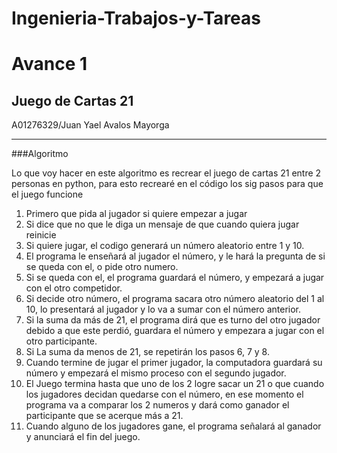 # Ingenieria-Trabajos-y-Tareas

Avance 1
=============
Juego de Cartas 21
-------------
A01276329/Juan Yael Avalos Mayorga

----------------------
###Algoritmo

Lo que voy hacer en este algoritmo es recrear el juego de cartas 21 entre 2 personas en python, para esto recrearé en el código los sig pasos para que el juego funcione

1. Primero que pida al jugador si quiere empezar a jugar
2. Si dice que no que le diga un mensaje de que cuando quiera jugar reinicie
3. Si quiere jugar, el codigo generará un número aleatorio entre 1 y  10.
4. El programa le enseñará al jugador el número, y le hará la pregunta de si se queda con el, o pide otro numero.
5. Si se queda con el, el programa guardará el número, y empezará a jugar con el otro competidor.
6. Si decide otro número, el programa sacara otro número aleatorio del 1 al 10, lo presentará al jugador y lo va a sumar con el número anterior.
7. Si la suma da más de 21, el programa dirá que es turno del otro jugador debido a que este perdió, guardara el número y empezara a jugar con el otro participante.
8. Si La suma da menos de 21, se repetirán los pasos 6, 7 y 8.
9. Cuando termine de jugar el primer jugador, la computadora guardará su número y empezará el mismo proceso con el segundo jugador.
10. El Juego termina hasta que uno de los 2 logre sacar un 21 o que cuando los jugadores decidan quedarse con el número, en ese momento el programa va a comparar los 2 numeros y dará como ganador el participante que se acerque más a 21.
11. Cuando alguno de los jugadores gane, el programa señalará al ganador y anunciará el fin del juego.
